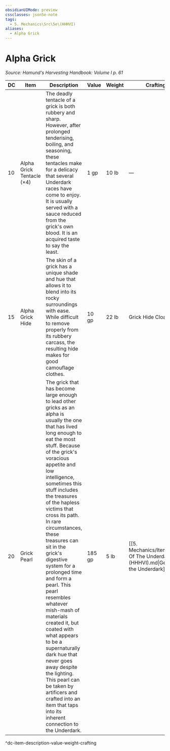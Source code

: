 ```yaml
---
obsidianUIMode: preview
cssclasses: json5e-note
tags:
  - 5. Mechanics\Src\5e\(HHHVI)
aliases:
  - Alpha Grick
---
```

# Alpha Grick
*Source: Hamund's Harvesting Handbook: Volume I p. 61* 

| DC | Item | Description | Value | Weight | Crafting |
|----|------|-------------|-------|--------|----------|
| 10 | Alpha Grick Tentacle (×4) | The deadly tentacle of a grick is both rubbery and sharp. However, after prolonged tenderising, boiling, and seasoning, these tentacles make for a delicacy that several Underdark races have come to enjoy. It is usually served with a sauce reduced from the grick's own blood. It is an acquired taste to say the least. | 1 gp | 10 lb | — |
| 15 | Alpha Grick Hide | The skin of a grick has a unique shade and hue that allows it to blend into its rocky surroundings with ease. While difficult to remove properly from its rubbery carcass, the resulting hide makes for good camouflage clothes. | 10 gp | 22 lb | Grick Hide Cloak |
| 20 | Grick Pearl | The grick that has become large enough to lead other gricks as an alpha is usually the one that has lived long enough to eat the most stuff. Because of the grick's voracious appetite and low intelligence, sometimes this stuff includes the treasures of the hapless victims that cross its path. In rare circumstances, these treasures can sit in the grick's digestive system for a prolonged time and form a pearl. This pearl resembles whatever mish-mash of materials created it, but coated with what appears to be a supernaturally dark hue that never goes away despite the lighting. This pearl can be taken by artificers and crafted into an item that taps into its inherent connection to the Underdark. | 185 gp | 5 lb | [[5. Mechanics/Items/Gem Of The Underdark (HHHVI).md\|Gem of the Underdark]] |
^dc-item-description-value-weight-crafting
